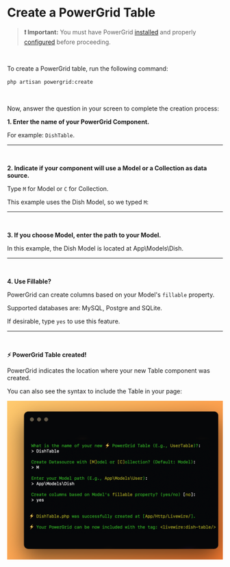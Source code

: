 # Create a PowerGrid Table

> **❗ Important:** You must have PowerGrid [installed](https://livewire-powergrid.docsforge.com/main/install/) and properly [configured](https://livewire-powergrid.docsforge.com/main/configure/) before proceeding.

<br>

To create a PowerGrid table, run the following command:

```bash
php artisan powergrid:create  
```

<br>

Now, answer the question in your screen to complete the creation process:

**1. Enter the name of your PowerGrid Component.**

For example: `DishTable`.

---

<br>


**2. Indicate if your component will use a Model or a Collection as data source.**

Type `M` for Model or `C` for Collection.


This example uses the Dish Model, so we typed `M`:


---

<br>

**3. If you choose Model, enter the path to your Model.**

In this example, the Dish Model is located at App\Models\Dish.


---

<br>

**4. Use Fillable?**

PowerGrid can create columns based on your Model's `fillable` property.

Supported databases are: MySQL, Postgre and SQLite.

If desirable, type `yes` to use this feature.


---

<br>

**⚡ PowerGrid Table created!**

PowerGrid indicates the location where your new Table component was created.

You can also see the syntax to include the Table in your page:

![Output](../img/create_output.png)
